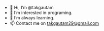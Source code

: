 - 👋 Hi, I’m @takgautam
- 👀 I’m interested in programing.
- 🌱 I’m always learning.
- 📫 Contact me on takgautam29@gmail.com

<!---
takgautam/takgautam is a ✨ special ✨ repository because its `README.md` (this file) appears on your GitHub profile.
You can click the Preview link to take a look at your changes.
--->
